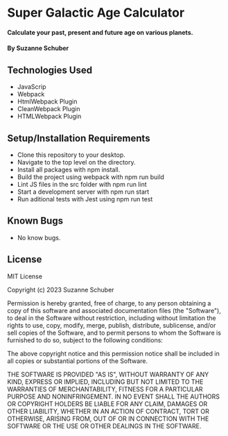 # Super Galactic Age Calculator

#### Calculate your past, present and future age on various planets.

#### By Suzanne Schuber
## Technologies Used

* JavaScrip
* Webpack
* HtmlWebpack Plugin
* CleanWebpack Plugin
* HTMLWebpack Plugin

## Setup/Installation Requirements

* Clone this repository to your desktop.
* Navigate to the top level on the directory.
* Install all packages with npm install.
* Build the project using webpack with npm run build
* Lint JS files in the src folder with npm run lint
* Start a development server with npm run start
* Run aditional tests with Jest using npm run test

## Known Bugs

* No know bugs.

## License

MIT License

Copyright (c) 2023 Suzanne Schuber

Permission is hereby granted, free of charge, to any person obtaining a copy
of this software and associated documentation files (the "Software"), to deal
in the Software without restriction, including without limitation the rights
to use, copy, modify, merge, publish, distribute, sublicense, and/or sell
copies of the Software, and to permit persons to whom the Software is
furnished to do so, subject to the following conditions:

The above copyright notice and this permission notice shall be included in all
copies or substantial portions of the Software.

THE SOFTWARE IS PROVIDED "AS IS", WITHOUT WARRANTY OF ANY KIND, EXPRESS OR
IMPLIED, INCLUDING BUT NOT LIMITED TO THE WARRANTIES OF MERCHANTABILITY,
FITNESS FOR A PARTICULAR PURPOSE AND NONINFRINGEMENT. IN NO EVENT SHALL THE
AUTHORS OR COPYRIGHT HOLDERS BE LIABLE FOR ANY CLAIM, DAMAGES OR OTHER
LIABILITY, WHETHER IN AN ACTION OF CONTRACT, TORT OR OTHERWISE, ARISING FROM,
OUT OF OR IN CONNECTION WITH THE SOFTWARE OR THE USE OR OTHER DEALINGS IN THE
SOFTWARE.
